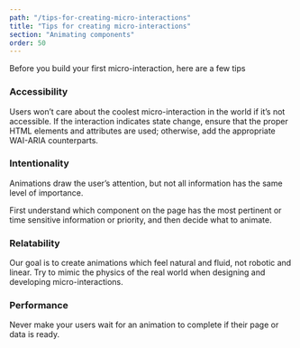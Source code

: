 ```yaml
---
path: "/tips-for-creating-micro-interactions"
title: "Tips for creating micro-interactions"
section: "Animating components"
order: 50
---
```


Before you build your first micro-interaction, here are a few tips

### Accessibility

Users won’t care about the coolest micro-interaction in the world if it’s not accessible. If the interaction indicates state change, ensure that the proper HTML elements and attributes are used; otherwise, add the appropriate WAI-ARIA counterparts.

### Intentionality

Animations draw the user’s attention, but not all information has the same level of importance.

First understand which component on the page has the most pertinent or time sensitive information or priority, and then decide what to animate.

### Relatability

Our goal is to create animations which feel natural and fluid, not robotic and linear. Try to mimic the physics of the real world when designing and developing micro-interactions.

### Performance

Never make your users wait for an animation to complete if their page or data is ready.
